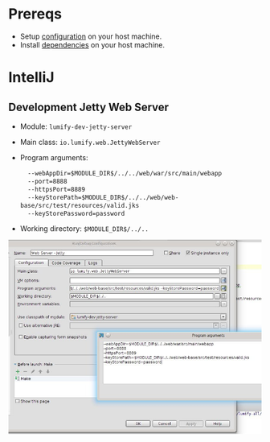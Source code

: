 
# Prereqs

* Setup [configuration](configuration.md) on your host machine.
* Install [dependencies](dependencies.md) on your host machine.

# IntelliJ

## Development Jetty Web Server

* Module: `lumify-dev-jetty-server`
* Main class: `io.lumify.web.JettyWebServer`
* Program arguments:

        --webAppDir=$MODULE_DIR$/../../web/war/src/main/webapp
        --port=8888
        --httpsPort=8889
        --keyStorePath=$MODULE_DIR$/../../web/web-base/src/test/resources/valid.jks
        --keyStorePassword=password

* Working directory: `$MODULE_DIR$/../..`

![Jetty Web Server](img/ide-jetty-webserver.jpg)
